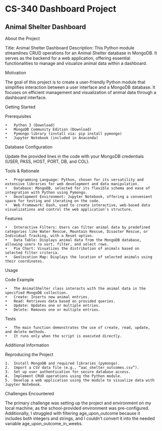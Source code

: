 # CS-340 Dashboard Project

## Animal Shelter Dashboard

About the Project

Title: Animal Shelter Dashboard
Description:
This Python module streamlines CRUD operations for an Animal Shelter database in MongoDB. It serves as the backend for a web application, offering essential functionalities to manage and visualize animal data within a dashboard.

Motivation

The goal of this project is to create a user-friendly Python module that simplifies interaction between a user interface and a MongoDB database. It focuses on efficient management and visualization of animal data through a dashboard interface.

Getting Started

Prerequisites

	•	Python 3 (Download)
	•	MongoDB Community Edition (Download)
	•	Pymongo library (install via: pip install pymongo)
	•	Jupyter Notebook (included in Anaconda)

Database Configuration

Update the provided lines in the code with your MongoDB credentials (USER, PASS, HOST, PORT, DB, and COL).

Tools & Rationale

	•	Programming Language: Python, chosen for its versatility and extensive libraries for web development and data manipulation.
	•	Database: MongoDB, selected for its flexible schema and ease of integration with Python using Pymongo.
	•	Development Environment: Jupyter Notebook, offering a convenient space for testing and iterating on the code.
	•	Web Framework: Dash, used to create interactive, web-based data visualizations and control the web application’s structure.

Features

	•	Interactive Filters: Users can filter animal data by predefined categories like Water Rescue, Mountain Rescue, Disaster Rescue, or Individual Tracking, with a Reset option.
	•	Data Table: Displays animal data from the MongoDB database, allowing users to sort, filter, and select rows.
	•	Pie Chart: Visualizes the distribution of animals based on selected filter criteria.
	•	Geolocation Map: Displays the location of selected animals using their coordinates.

Usage

Code Example

	•	The AnimalShelter class interacts with the animal data in the specified MongoDB collection.
	•	Create: Inserts new animal entries.
	•	Read: Retrieves data based on provided queries.
	•	Update: Updates one or multiple entries.
	•	Delete: Removes one or multiple entries.

Tests

	•	The main function demonstrates the use of create, read, update, and delete methods.
	•	It runs only when the script is executed directly.

Additional Information

Reproducing the Project

	1.	Install MongoDB and required libraries (pymongo).
	2.	Import a CSV data file (e.g., “aac_shelter_outcomes.csv”).
	3.	Set up user authentication for secure database access.
	4.	Implement CRUD operations using the Python module.
	5.	Develop a web application using the module to visualize data with Jupyter Notebook.

Challenges Encountered

The primary challenge was setting up the project and environment on my local machine, as the school-provided environment was pre-configured. Additionally, I struggled with filtering age_upon_outcome because it includes both integers and strings, and I couldn’t convert it into the needed variable age_upon_outcome_in_weeks.
